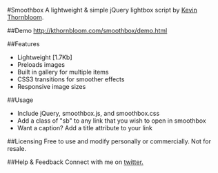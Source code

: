 #Smoothbox
A lightweight & simple jQuery lightbox script by <a href="http://kthornbloom.com">Kevin Thornbloom</a>.


##Demo
<a href="https://kthornbloom.com/smoothbox/demo" target="_blank">http://kthornbloom.com/smoothbox/demo.html</a>

##Features

- Lightweight [1.7Kb]
- Preloads images
- Built in gallery for multiple items
- CSS3 transitions for smoother effects
- Responsive image sizes

##Usage

- Include jQuery, smoothbox.js, and smoothbox.css
- Add a class of "sb" to any link that you wish to open in smoothbox
- Want a caption? Add a title attribute to your link

##Licensing
Free to use and modify personally or commercially. Not for resale. 

##Help & Feedback
Connect with me on <a href="https://twitter.com/kthornbloom" target="_blank">twitter.</a>

